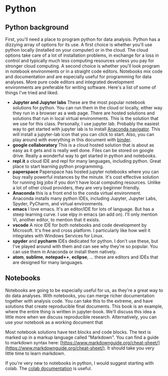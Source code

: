# Python

## Python background

First, you'll need a place to program python for data analysis. Python has a dizzying array of options for its use. 
A first choice is whether you'll use python locally (installed on your computer) or in the cloud. The cloud options
take care of a lot of installation problems, in exchange for a loss in control and typically much less computing
resources unless you pay for stronger cloud computing. A second choice is whether you'll look program in notebook
environments or in a straight code editors. Notebooks mix code and documentation and are especially useful for
programming for data analyses. More pure code editors and integrated development environments are preferable for 
writing software.  Here's a list of some of things I've tried and liked.

* **Jupyter and Jupyter labs** These are the most popular notebook solutions for python. You can run them in the cloud or locally, either way they run in a browser as a web page. There are hosted solutions and solutions that run in local virtual environments. This is the solution that we
use for this class. Personally, I use jupyter lab. Probably the easiest way to get started with jupyter lab is to install [Anaconda navigator](https://docs.anaconda.com/anaconda/navigator/index.html). This will install a jupyter-lab icon that you can click to start.  Also, you can play around with everything in this document with [binder](https://mybinder.org/v2/gh/smart-stats/ds4bio_book/HEAD).
* **google collaboratory** This is a cloud hosted solution that is about as easy as it gets and is really well done. Files can be stored on google drive. Really a wonderful way to get started in python and notebooks.
* **repl.it** a cloud IDE and repl for many languages, including python.  Great place to start learning python programming. 
* **paperspace** Paperspace has hosted jupyter notebooks where you can buy really powerful instances by the minute. It's cost effective solution for running big jobs if you don't have local computing resources. Unlike a lot of other cloud providers, they are very beginner friendly. 
* **Anaconda** this is a front end to the conda virtual environment. Anaconda installs many python IDEs, including Jupyter, Jupyter Labs, Spyder, PyCharm, and virtual environments. 
* **emacs** I love emacs. It's an editor/IDE for lots of language. But has a steep learning curve. I use elpy in emacs (an add on). I'll only mention Vi, another editor, to mention that it exists.
* **vscode** A nice IDE for both notebooks and code development by Microsoft. It's free and cross platform. I particularly like how well it integrates with Windows Services for Linux.
* **spyder** and **pycharm** IDEs dedicated for python. I don't use these, but I've played around with them and can see why they're so popular. You can use them in Anaconda or install them natively.
* **atom**, **sublime**, **notepad++**, **eclipse**, ... these are editors and IDEs that are designed for many languages.

## Notebooks
Notebooks are going to be especially useful for us, as they're a great way to do data analyses. With notebooks, you can merge richer
documentation together with analysis code. You can take this to the extreme, and have solutions that create reproducible final 
documents. This book is an example, where the entire thing is written in jupyter-book. We'll discuss this idea a little more when we discuss reproducible research. Alternatively, you can use your notebook as a working document that 

Most notebook solutions have text blocks and code blocks. The text is marked up in a markup language called "Markdown". You can find a guide to markdown syntax here: [https://www.markdownguide.org/cheat-sheet/](https://www.markdownguide.org/cheat-sheet/). It should take you 
very little time to learn markdown. 

If you're very new to notebooks in python, I would suggest starting with colab. The [colab documentation](https://colab.research.google.com/notebooks/markdown_guide.ipynb) is useful.

